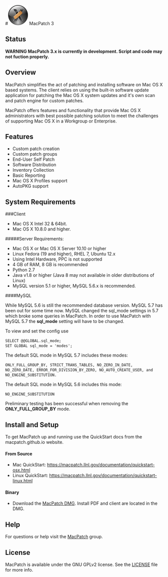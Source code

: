 #![MPLogo](Docs/Images/MPLogo_64x64.png "MPLogo") MacPatch 3

## Status

**WARNING MacPatch 3.x is currently in development. Script and code may not fuction properly.**



## Overview
MacPatch simplifies the act of patching and installing software on Mac OS X based systems. The client relies on using the built-in software update application for patching the Mac OS X system updates and it's own scan and patch engine for custom patches. 

MacPatch offers features and functionality that provide Mac OS X administrators with best possible patching solution to meet the challenges of supporting Mac OS X in a Workgroup or Enterprise.

## Features

* Custom patch creation
* Custom patch groups
* End-User Self Patch
* Software Distribution
* Inventory Collection
* Basic Reporting
* Mac OS X Profiles support
* AutoPKG support

## System Requirements

###Client
* Mac OS X Intel 32 & 64bit.  
* Mac OS X 10.8.0 and higher.

#####Server Requirements:
* Mac OS X or Mac OS X Server 10.10 or higher 
* Linux Fedora (19 and higher), RHEL 7, Ubuntu 12.x
* Using Intel Hardware, PPC is not supported
* 4 GB of RAM, 8 GB is recommended
* Python 2.7
* Java v1.8 or higher (Java 8 may not available in older distributions of Linux)
* MySQL version 5.1 or higher, MySQL 5.6.x is recommended.

####MySQL

While MySQL 5.6 is still the recommended database version. MySQL 5.7 has been out for some time now. MySQL changed the sql_mode settings in 5.7 which broke some queries in MacPatch. In order to use MacPatch with MySQL 5.7 the **sql\_mode** setting will have to be changed.

To view and set the config use 
	
	SELECT @@GLOBAL.sql_mode;
	SET GLOBAL sql_mode = 'modes';

The default SQL mode in MySQL 5.7 includes these modes: 
	
	ONLY_FULL_GROUP_BY, STRICT_TRANS_TABLES, NO_ZERO_IN_DATE, NO_ZERO_DATE, ERROR_FOR_DIVISION_BY_ZERO, NO_AUTO_CREATE_USER, and NO_ENGINE_SUBSTITUTION.
	
The default SQL mode in MySQL 5.6 includes this mode: 

	NO_ENGINE_SUBSTITUTION

Preliminary testing has been successful when removing the **ONLY\_FULL\_GROUP\_BY** mode.


## Install and Setup
To get MacPatch up and running use the QuickStart docs from the macpatch.github.io website.

#### From Source
* Mac QuickStart: https://macpatch.llnl.gov/documentation/quickstart-osx.html
* Linux QuickStart: https://macpatch.llnl.gov/documentation/quickstart-linux.html

#### Binary
* Download the [MacPatch DMG](https://github.com/SMSG-MAC-DEV/MacPatch/releases/latest). Install PDF and client are located in the DMG.

## Help
For questions or help visit the [MacPatch](https://groups.google.com/d/forum/macpatch) group.

## License

MacPatch is available under the GNU GPLv2 license. See the [LICENSE](LICENSE "License") file for more info.
